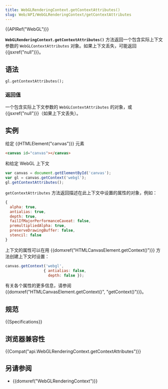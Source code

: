 ```yaml
---
title: WebGLRenderingContext.getContextAttributes()
slug: Web/API/WebGLRenderingContext/getContextAttributes
---
```


{{APIRef("WebGL")}}

**`WebGLRenderingContext.getContextAttributes()`** 方法返回一个包含实际上下文参数的 `WebGLContextAttributes` 对象。如果上下文丢失，可能返回 {{jsxref("null")}}。

## 语法

```plain
gl.getContextAttributes();
```

### 返回值

一个包含实际上下文参数的 `WebGLContextAttributes` 的对象，或 {{jsxref("null")}}（如果上下文丢失）。

## 实例

给定 {{HTMLElement("canvas")}} 元素

```html
<canvas id="canvas"></canvas>
```

和给定 WebGL 上下文

```js
var canvas = document.getElementById('canvas');
var gl = canvas.getContext('webgl');
gl.getContextAttributes();
```

`getContextAttributes` 方法返回描述在此上下文中设置的属性的对象，例如：

```js
{
  alpha: true,
  antialias: true,
  depth: true,
  failIfMajorPerformanceCaveat: false,
  premultipliedAlpha: true,
  preserveDrawingBuffer: false,
  stencil: false
}
```

上下文的属性可以在用 {{domxref("HTMLCanvasElement.getContext()")}} 方法创建上下文时设置：

```js
canvas.getContext('webgl',
                 { antialias: false,
                   depth: false });
```

有关各个属性的更多信息，请参阅 {{domxref("HTMLCanvasElement.getContext()", "getContext()")}}。

## 规范

{{Specifications}}

## 浏览器兼容性

{{Compat("api.WebGLRenderingContext.getContextAttributes")}}

## 另请参阅

- {{domxref("WebGLRenderingContext")}}
